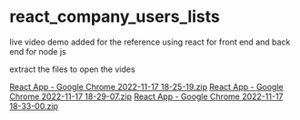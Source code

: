 # react_company_users_lists


live video demo added for the reference using react for front end and back end for node js

extract the files to open the vides

[React App - Google Chrome 2022-11-17 18-25-19.zip](https://github.com/Mani29899/react_company_users_lists/files/10031701/React.App.-.Google.Chrome.2022-11-17.18-25-19.zip)
[React App - Google Chrome 2022-11-17 18-29-07.zip](https://github.com/Mani29899/react_company_users_lists/files/10031702/React.App.-.Google.Chrome.2022-11-17.18-29-07.zip)
[React App - Google Chrome 2022-11-17 18-33-00.zip](https://github.com/Mani29899/react_company_users_lists/files/10031742/React.App.-.Google.Chrome.2022-11-17.18-33-00.zip)
